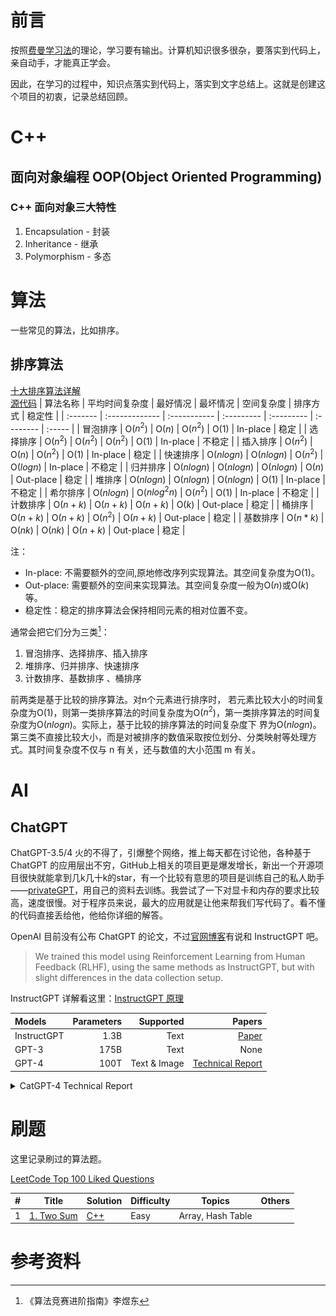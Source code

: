 # 前言

按照[费曼学习法](methodology/Feynman_Technique.md)的理论，学习要有输出。计算机知识很多很杂，要落实到代码上，亲自动手，才能真正学会。

因此，在学习的过程中，知识点落实到代码上，落实到文字总结上。这就是创建这个项目的初衷，记录总结回顾。


# C++
## 面向对象编程 OOP(Object Oriented Programming)

### C++ 面向对象三大特性
1. Encapsulation - 封装 
2. Inheritance - 继承
3. Polymorphism - 多态


<!-- ### 虚函数

## 智能指针

## 右值引用，移动语义，完美转发 -->



# 算法
一些常见的算法，比如排序。

## 排序算法 
[十大排序算法详解](sort/sort.md)  
[源代码](sort/src)
| 算法名称 | 平均时间复杂度 | 最好情况     | 最坏情况   | 空间复杂度 | 排序方式  | 稳定性 |
| :------- | :------------- | :----------- | :--------- | :--------- | :-------- | :----- |
| 冒泡排序 | O($n^2$)       | O($n$)       | O($n^2$)   | O($1$)     | In-place  | 稳定   |
| 选择排序 | O($n^2$)       | O($n^2$)     | O($n^2$)   | O($1$)     | In-place  | 不稳定 |
| 插入排序 | O($n^2$)       | O($n$)       | O($n^2$)   | O($1$)     | In-place  | 稳定   |
| 快速排序 | O($nlogn$)     | O($nlogn$)   | O($n^2$)   | O($logn$)  | In-place  | 不稳定 |
| 归并排序 | O($nlogn$)     | O($nlogn$)   | O($nlogn$) | O($n$)     | Out-place | 稳定   |
| 堆排序   | O($nlogn$)     | O($nlogn$)   | O($nlogn$) | O($1$)     | In-place  | 不稳定 |
| 希尔排序 | O($nlogn$)     | O($nlog^2n$) | O($n^2$)   | O($1$)     | In-place  | 不稳定 |
| 计数排序 | O($n+k$)       | O($n+k$)     | O($n+k$)   | O($k$)     | Out-place | 稳定   |
| 桶排序   | O($n+k$)       | O($n+k$)     | O($n^2$)   | O($n+k$)   | Out-place | 稳定   |
| 基数排序 | O($n*k$)       | O($nk$)      | O($nk$)    | O($n+k$)   | Out-place | 稳定   |

注：
- In-place: 不需要额外的空间,原地修改序列实现算法。其空间复杂度为O($1$)。
- Out-place: 需要额外的空间来实现算法。其空间复杂度一般为O($n$)或O($k$)等。
- 稳定性：稳定的排序算法会保持相同元素的相对位置不变。

通常会把它们分为三类[^1]：
1. 冒泡排序、选择排序、插入排序
2. 堆排序、归并排序、快速排序
3. 计数排序、基数排序 、桶排序

前两类是基于比较的排序算法。对n个元素进行排序时， 若元素比较大小的时间复杂度为O($1$)，则第一类排序算法的时间复杂度为O($n^2$)，第一类排序算法的时间复杂度为O($nlogn$)。实际上，基于比较的排序算法的时间复杂度下 界为O($nlogn$)。  
第三类不直接比较大小，而是对被排序的数值采取按位划分、分类映射等处理方式。其时间复杂度不仅与 n 有关，还与数值的大小范围 m 有关。 

# AI
## ChatGPT
ChatGPT-3.5/4 火的不得了，引爆整个网络，推上每天都在讨论他，各种基于 ChatGPT 的应用层出不穷，GitHub上相关的项目更是爆发增长，新出一个开源项目很快就能拿到几k几十k的star，有一个比较有意思的项目是训练自己的私人助手——[privateGPT](https://github.com/imartinez/privateGPT)，用自己的资料去训练。我尝试了一下对显卡和内存的要求比较高，速度很慢。对于程序员来说，最大的应用就是让他来帮我们写代码了。看不懂的代码直接丢给他，他给你详细的解答。

OpenAI 目前没有公布 ChatGPT 的论文，不过[官网博客](https://openai.com/blog/chatgpt)有说和  InstructGPT 吧。
>We trained this model using Reinforcement Learning from Human Feedback (RLHF), using the same methods as InstructGPT, but with slight differences in the data collection setup.

InstructGPT 详解看这里：[InstructGPT 原理](AI/instructGPT.md)

| Models      | Parameters |    Supported |                                               Papers |
| :---------- | ---------: | -----------: | ---------------------------------------------------: |
| InstructGPT |       1.3B |         Text |            [Paper](https://arxiv.org/abs/2203.02155) |
| GPT-3       |       175B |         Text |                                                 None |
| GPT-4       |       100T | Text & Image | [Technical Report](https://arxiv.org/abs/2303.08774) |

<details>
<summary>CatGPT-4 Technical Report</summary>  
<a href="[mailto:someone@example.com](https://twitter.com/_willfalcon/status/1635712178031296520?lang=en)">@_willfalcon</a>

![](images/chatgpt4williamfalcon.jpg)
</details>

# 刷题
这里记录刷过的算法题。

[LeetCode Top 100 Liked Questions](https://leetcode.com/problem-list/top-100-liked-questions/)

| #   | Title                                                | Solution                        | Difficulty | Topics            | Others |
| --- | ---------------------------------------------------- | ------------------------------- | ---------- | ----------------- | ------ |
| 1   | [1. Two Sum](https://leetcode.com/problems/two-sum/) | [C++](./leetcode/array/lc1.cpp) | Easy       | Array, Hash Table |



# 参考资料
[^1]:<a id="ref1">《算法竞赛进阶指南》李煜东</a>

<!-- 1. 《算法笔记》 胡凡
2. *C++ Primer (5th Edition)*
3. *Effective Modern C++* -->

